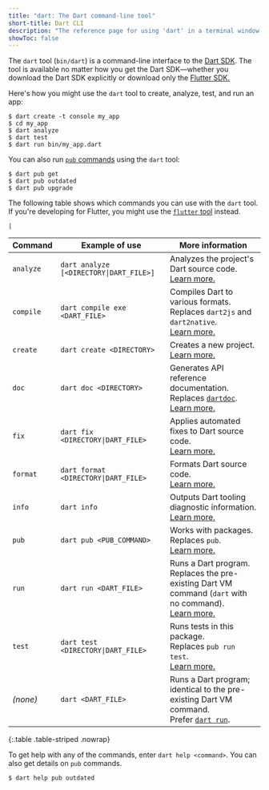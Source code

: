 ```yaml
---
title: "dart: The Dart command-line tool"
short-title: Dart CLI
description: "The reference page for using 'dart' in a terminal window."
showToc: false
---
```


The `dart` tool (`bin/dart`)
is a command-line interface to the [Dart SDK](/tools/sdk).
The tool is available no matter how you get the Dart SDK—whether 
you download the Dart SDK explicitly 
or download only the [Flutter SDK.]({{site.flutter}})

Here's how you might use the `dart` tool
to create, analyze, test, and run an app:

```console
$ dart create -t console my_app
$ cd my_app
$ dart analyze
$ dart test
$ dart run bin/my_app.dart
```

You can also run [`pub` commands][pub] using the `dart` tool:

```console
$ dart pub get
$ dart pub outdated
$ dart pub upgrade
```

The following table shows which commands you can use with the `dart` tool.
If you're developing for Flutter,
you might use the [`flutter` tool][] instead.

[`flutter` tool]: {{site.flutter-docs}}/reference/flutter-cli

<code>&#124;</code>

| Command   | Example of use                                         | More information                                                                                                   |
|-----------|--------------------------------------------------------|--------------------------------------------------------------------------------------------------------------------|
| `analyze` | <code>dart analyze [<DIRECTORY&#124;DART_FILE>]</code> | Analyzes the project's Dart source code.<br>[Learn more.][analyze]                                                 |
| `compile` | `dart compile exe <DART_FILE>`                         | Compiles Dart to various formats.<br>Replaces `dart2js` and `dart2native`.<br>[Learn more.][compile]               | 
| `create`  | `dart create <DIRECTORY>`                              | Creates a new project.<br>[Learn more.][create]                                                                    | 
| `doc`     | `dart doc <DIRECTORY>`                                 | Generates API reference documentation.<br>Replaces [`dartdoc`][].<br>[Learn more.][doc]                            |
| `fix`     | <code>dart fix <DIRECTORY&#124;DART_FILE></code>       | Applies automated fixes to Dart source code.<br>[Learn more.][fix]                                                 | 
| `format`  | <code>dart format <DIRECTORY&#124;DART_FILE></code>    | Formats Dart source code.<br>[Learn more.][format]                                                                 |
| `info`    | `dart info`                                            | Outputs Dart tooling diagnostic information.<br>[Learn more.][info]                                                |
| `pub`     | `dart pub <PUB_COMMAND>`                               | Works with packages.<br>Replaces `pub`.<br>[Learn more.][pub]                                                      | 
| `run`     | `dart run <DART_FILE>`                                 | Runs a Dart program. <br>Replaces the pre-existing Dart VM command (`dart` with no command).<br>[Learn more.][run] | 
| `test`    | <code>dart test <DIRECTORY&#124;DART_FILE></code>      | Runs tests in this package.<br>Replaces `pub run test`.<br>[Learn more.][test]                                     |
| _(none)_  | `dart <DART_FILE>`                                     | Runs a Dart program; identical to the pre-existing Dart VM command.<br>Prefer [`dart run`][run].                   |

{:.table .table-striped .nowrap}

[analyze]: /tools/dart-analyze
[compile]: /tools/dart-compile
[create]: /tools/dart-create
[doc]: /tools/dart-doc
[fix]: /tools/dart-fix
[format]: /tools/dart-format
[info]: /tools/dart-info
[pub]: /tools/pub/cmd
[run]: /tools/dart-run
[test]: /tools/dart-test

To get help with any of the commands, enter `dart help <command>`.
You can also get details on `pub` commands.

```console
$ dart help pub outdated
```

[`dartdoc`]: {{site.pub-pkg}}/dartdoc
